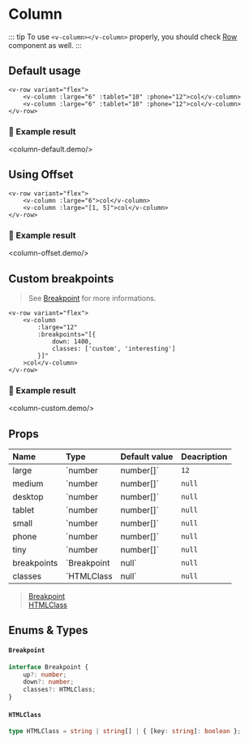 # Column

::: tip
To use `<v-column></v-column>` properly, you should check [Row](/layout/row) component as well.
:::


## Default usage

```vue{2-3}
<v-row variant="flex">
    <v-column :large="6" :tablet="10" :phone="12">col</v-column>
    <v-column :large="6" :tablet="10" :phone="12">col</v-column>
</v-row>
```

### :robot: Example result

<column-default.demo/>


## Using Offset

```vue{3}
<v-row variant="flex">
    <v-column :large="6">col</v-column>
    <v-column :large="[1, 5]">col</v-column>
</v-row>
```

### :robot: Example result

<column-offset.demo/>


## Custom breakpoints

> See [Breakpoint](#breakpoint) for more informations.

```vue{4-8}
<v-row variant="flex">
    <v-column
        :large="12"
        :breakpoints="[{
            down: 1400,
            classes: ['custom', 'interesting']
        }]"
    >col</v-column>
</v-row>
```

### :robot: Example result

<column-custom.demo/>


## Props

| Name    | Type                   | Default value     | Deacription                                    |
|:--------|:-----------------------|:------------------|:-----------------------------------------------|
| large       | `number | number[]`    | `12`          | for every breakpoint                           |
| medium      | `number | number[]`    | `null`        | 1501px - 1800px                                |
| desktop     | `number | number[]`    | `null`        | 1201px - 1500px                                |
| tablet      | `number | number[]`    | `null`        | 901px - 1200px                                 |
| small       | `number | number[]`    | `null`        | 601px - 900px                                  |
| phone       | `number | number[]`    | `null`        | 461px - 600px                                  |
| tiny        | `number | number[]`    | `null`        | 0px - 460px                                    |
| breakpoints | `Breakpoint | null`    | `null`        | when you need a custom breakpoint              |
| classes     | `HTMLClass | null`     | `null`        | read more at [@Prop() classes;](/core/classes) |

> [Breakpoint](#breakpoint) <Badge text="interface" type="error"/> <br/>
> [HTMLClass](#htmlclass) <Badge text="type" type="warning"/> <br/>


## Enums & Types

#### `Breakpoint`

```typescript
interface Breakpoint {
    up?: number;
    down?: number;
    classes?: HTMLClass;
}
```

#### `HTMLClass`

```typescript
type HTMLClass = string | string[] | { [key: string]: boolean };
```

